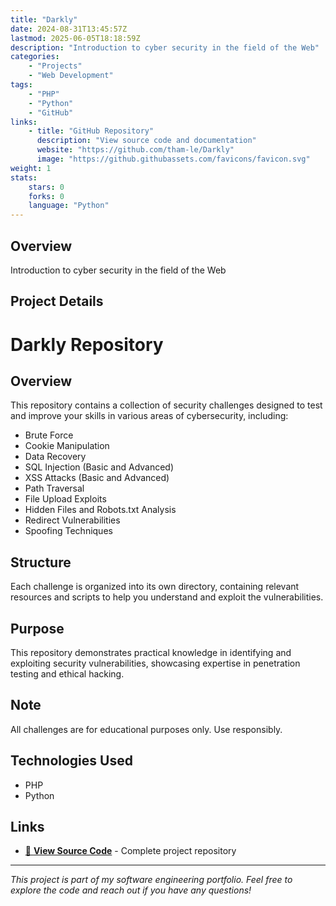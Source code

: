 ```yaml
---
title: "Darkly"
date: 2024-08-31T13:45:57Z
lastmod: 2025-06-05T18:18:59Z
description: "Introduction to cyber security in the field of the Web"
categories:
    - "Projects"
    - "Web Development"
tags:
    - "PHP"
    - "Python"
    - "GitHub"
links:
    - title: "GitHub Repository"
      description: "View source code and documentation"
      website: "https://github.com/tham-le/Darkly"
      image: "https://github.githubassets.com/favicons/favicon.svg"
weight: 1
stats:
    stars: 0
    forks: 0
    language: "Python"
---
```


## Overview

Introduction to cyber security in the field of the Web

## Project Details

# Darkly Repository

## Overview
This repository contains a collection of security challenges designed to test and improve your skills in various areas of cybersecurity, including:

- Brute Force
- Cookie Manipulation
- Data Recovery
- SQL Injection (Basic and Advanced)
- XSS Attacks (Basic and Advanced)
- Path Traversal
- File Upload Exploits
- Hidden Files and Robots.txt Analysis
- Redirect Vulnerabilities
- Spoofing Techniques

## Structure
Each challenge is organized into its own directory, containing relevant resources and scripts to help you understand and exploit the vulnerabilities.

## Purpose
This repository demonstrates practical knowledge in identifying and exploiting security vulnerabilities, showcasing expertise in penetration testing and ethical hacking.

## Note
All challenges are for educational purposes only. Use responsibly.

## Technologies Used

- PHP
- Python

## Links

- [📂 **View Source Code**](https://github.com/tham-le/Darkly) - Complete project repository


---

*This project is part of my software engineering portfolio. Feel free to explore the code and reach out if you have any questions!*

